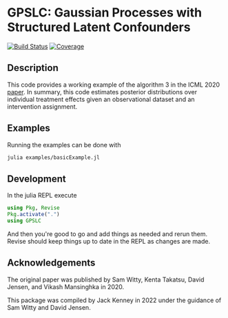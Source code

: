 # GPSLC: Gaussian Processes with Structured Latent Confounders

[![Build Status](https://github.com/jackkenney/GPSLC.jl/actions/workflows/CI.yml/badge.svg?branch=main)](https://github.com/jackkenney/GPSLC.jl/actions/workflows/CI.yml?query=branch%3Amain)
[![Coverage](https://codecov.io/gh/jackkenney/GPSLC.jl/branch/main/graph/badge.svg)](https://codecov.io/gh/jackkenney/GPSLC.jl)


## Description

This code provides a working example of the algorithm 3 in the ICML 2020 [paper](http://proceedings.mlr.press/v119/witty20a/witty20a.pdf). In summary, this code estimates posterior distributions over individual treatment effects given an observational dataset and an intervention assignment.

## Examples

Running the examples can be done with

```bash
julia examples/basicExample.jl
```

## Development

In the julia REPL execute

```julia
using Pkg, Revise
Pkg.activate(".")
using GPSLC
```

And then you're good to go and add things as needed and rerun them. Revise should keep things up to date in the REPL as changes are made.

## Acknowledgements

The original paper was published by Sam Witty, Kenta Takatsu, David Jensen, and Vikash Mansinghka in 2020.

This package was compiled by Jack Kenney in 2022 under the guidance of Sam Witty and David Jensen.
